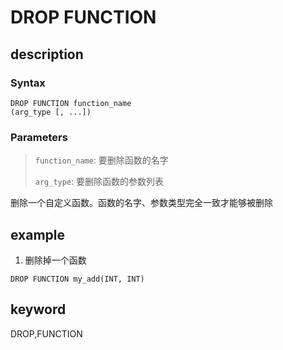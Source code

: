 # DROP FUNCTION

## description

### Syntax

```
DROP FUNCTION function_name
(arg_type [, ...])
```

### Parameters

> `function_name`: 要删除函数的名字
>
> `arg_type`: 要删除函数的参数列表
>

删除一个自定义函数。函数的名字、参数类型完全一致才能够被删除

## example

1. 删除掉一个函数

```
DROP FUNCTION my_add(INT, INT)
```

## keyword

DROP,FUNCTION
